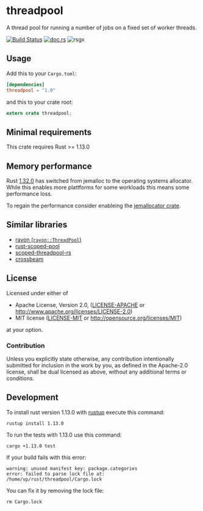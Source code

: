 # threadpool

A thread pool for running a number of jobs on a fixed set of worker threads.

[![Build Status](https://travis-ci.org/rust-threadpool/rust-threadpool.svg?branch=master)](https://travis-ci.org/rust-threadpool/rust-threadpool)
[![doc.rs](https://docs.rs/threadpool/badge.svg)](https://docs.rs/threadpool)
![rsgx](https://github.com/sammyne/rust-threadpool/workflows/rsgx/badge.svg?branch=rsgx1.1.1)

## Usage

Add this to your `Cargo.toml`:

```toml
[dependencies]
threadpool = "1.0"
```

and this to your crate root:

```rust
extern crate threadpool;
```

## Minimal requirements

This crate requires Rust >= 1.13.0

## Memory performance

Rust [1.32.0](https://blog.rust-lang.org/2019/01/17/Rust-1.32.0.html) has switched from jemalloc to the operating systems allocator.
While this enables more plattforms for some workloads this means some performance loss.

To regain the performance consider enableing the [jemallocator crate](https://crates.io/crates/jemallocator).

## Similar libraries

* [rayon (`rayon::ThreadPool`)](https://docs.rs/rayon/*/rayon/struct.ThreadPool.html)
* [rust-scoped-pool](http://github.com/reem/rust-scoped-pool)
* [scoped-threadpool-rs](https://github.com/Kimundi/scoped-threadpool-rs)
* [crossbeam](https://github.com/aturon/crossbeam)

## License

Licensed under either of

 * Apache License, Version 2.0, ([LICENSE-APACHE](LICENSE-APACHE) or http://www.apache.org/licenses/LICENSE-2.0)
 * MIT license ([LICENSE-MIT](LICENSE-MIT) or http://opensource.org/licenses/MIT)

at your option.

### Contribution

Unless you explicitly state otherwise, any contribution intentionally
submitted for inclusion in the work by you, as defined in the Apache-2.0
license, shall be dual licensed as above, without any additional terms or
conditions.

## Development

To install rust version 1.13.0 with [rustup](https://rustup.rs) execute this command:
```
rustup install 1.13.0
```

To run the tests with 1.13.0 use this command:
```
cargo +1.13.0 test
```

If your build fails with this error:
```
warning: unused manifest key: package.categories
error: failed to parse lock file at: /home/vp/rust/threadpool/Cargo.lock
```

You can fix it by removing the lock file:
```
rm Cargo.lock
```
